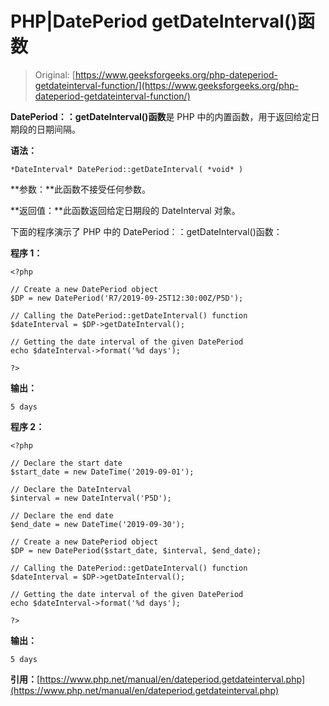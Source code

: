 # PHP|DatePeriod getDateInterval()函数

> Original: [https://www.geeksforgeeks.org/php-dateperiod-getdateinterval-function/](https://www.geeksforgeeks.org/php-dateperiod-getdateinterval-function/)

**DatePeriod：：getDateInterval()函数**是 PHP 中的内置函数，用于返回给定日期段的日期间隔。

**语法：**

```
*DateInterval* DatePeriod::getDateInterval( *void* )
```

**参数：**此函数不接受任何参数。

**返回值：**此函数返回给定日期段的 DateInterval 对象。

下面的程序演示了 PHP 中的 DatePeriod：：getDateInterval()函数：

**程序 1：**

```
<?php

// Create a new DatePeriod object
$DP = new DatePeriod('R7/2019-09-25T12:30:00Z/P5D');

// Calling the DatePeriod::getDateInterval() function
$dateInterval = $DP->getDateInterval();

// Getting the date interval of the given DatePeriod
echo $dateInterval->format('%d days');

?>
```

**输出：**

```
5 days

```

**程序 2：**

```
<?php

// Declare the start date
$start_date = new DateTime('2019-09-01');

// Declare the DateInterval
$interval = new DateInterval('P5D');

// Declare the end date
$end_date = new DateTime('2019-09-30');

// Create a new DatePeriod object
$DP = new DatePeriod($start_date, $interval, $end_date);

// Calling the DatePeriod::getDateInterval() function
$dateInterval = $DP->getDateInterval();

// Getting the date interval of the given DatePeriod
echo $dateInterval->format('%d days');

?>
```

**输出：**

```
5 days

```

**引用：**[https://www.php.net/manual/en/dateperiod.getdateinterval.php](https://www.php.net/manual/en/dateperiod.getdateinterval.php)